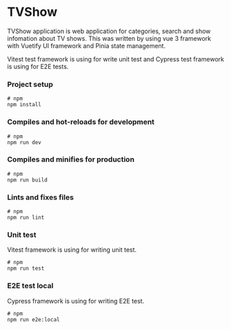 # TVShow

TVShow application is web application for categories, search and show infomation about TV shows. 
This was written by using vue 3 framework with Vuetify UI framework and Pinia state management.

Vitest test framework is using for write unit test and Cypress test framework is using for E2E tests. 

### Project setup

```
# npm
npm install
```

### Compiles and hot-reloads for development

```
# npm
npm run dev

```

### Compiles and minifies for production

```
# npm
npm run build

```

### Lints and fixes files

```
# npm
npm run lint
```

### Unit test

Vitest framework is using for writing unit test.

```
# npm
npm run test
```

### E2E test local

Cypress framework is using for writing E2E test. 

```
# npm
npm run e2e:local
```

